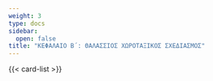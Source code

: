```yaml
---
weight: 3
type: docs
sidebar:
  open: false
title: "ΚΕΦΑΛΑΙΟ Β΄: ΘΑΛΑΣΣΙΟΣ ΧΩΡΟΤΑΞΙΚΟΣ ΣΧΕΔΙΑΣΜΟΣ"
---
```


{{< card-list >}}
